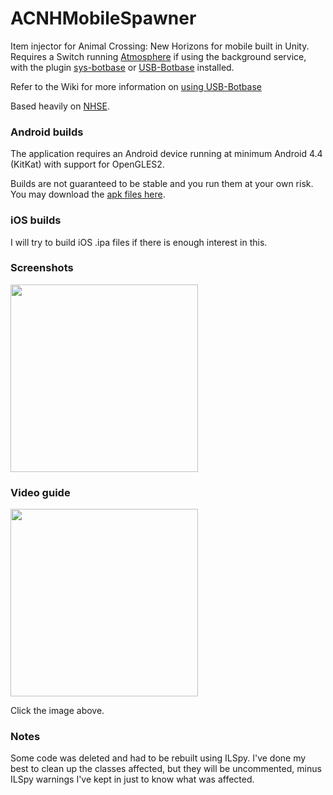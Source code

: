 # ACNHMobileSpawner

Item injector for Animal Crossing: New Horizons for mobile built in Unity. 
Requires a Switch running [Atmosphere](https://github.com/Atmosphere-NX/Atmosphere) if using the background service, with the plugin [sys-botbase](https://github.com/olliz0r/sys-botbase) or [USB-Botbase](https://github.com/fishguy6564/USB-Botbase) installed.

Refer to the Wiki for more information on [using USB-Botbase](https://github.com/berichan/ACNHMobileSpawner/wiki/USB-botbase)

Based heavily on [NHSE](https://github.com/kwsch/NHSE).

### Android builds

The application requires an Android device running at minimum Android 4.4 (KitKat) with support for OpenGLES2.

Builds are not guaranteed to be stable and you run them at your own risk. You may download the [apk files here](https://github.com/berichan/ACNHMobileSpawner/releases).

### iOS builds

I will try to build iOS .ipa files if there is enough interest in this.

### Screenshots

<img src = "https://user-images.githubusercontent.com/66521620/84556327-bcb53000-ad19-11ea-96c6-12dc65441efd.png" width = "300">

### Video guide

<a href="https://youtu.be/c5HJgwqeb7w" target="_blank"><img src = "https://i.imgur.com/XJnWZk2.jpg" width = "300"></a>

Click the image above.

### Notes

Some code was deleted and had to be rebuilt using ILSpy. I've done my best to clean up the classes affected, but they will be uncommented, minus ILSpy warnings I've kept in just to know what was affected.
